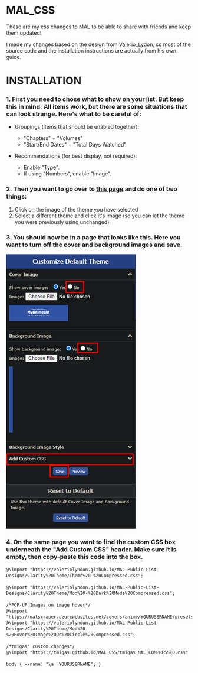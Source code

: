 # MAL_CSS
These are my css changes to MAL to be able to share with friends and keep them updated!

I made my changes based on the design from [Valerio_Lydon](https://myanimelist.net/forum/?topicid=1723114), so most of the source code and the installation instructions are actually from his own guide. 


# INSTALLATION

### 1. First you need to chose what to [show on your list](https://myanimelist.net/editprofile.php?go=listpreferences). But keep this in mind: All items work, but there are some situations that can look strange. Here's what to be careful of:
* Groupings (items that should be enabled together):
  * "Chapters" + "Volumes"
  * "Start/End Dates" + "Total Days Watched"

* Recommendations (for best display, not required):
  * Enable "Type".
  * If using "Numbers", enable "Image". 
        
### 2. Then you want to go over to [this page](https://myanimelist.net/ownlist/style) and do one of two things:
1. Click on the image of the theme you have selected
2. Select a different theme and click it's image (so you can let the theme you were previously using unchanged)

### 3. You should now be in a page that looks like this. Here you want to turn off the cover and background images and save.

![menu](/images/Customize_Menu.png)

### 4. On the same page you want to find the custom CSS box underneath the "Add Custom CSS" header. Make sure it is empty, then copy-paste this code into the box.
    @\import "https://valeriolyndon.github.io/MAL-Public-List-Designs/Clarity%20Theme/Theme%20-%20Compressed.css";

    @\import "https://valeriolyndon.github.io/MAL-Public-List-Designs/Clarity%20Theme/Mod%20-%20Dark%20Mode%20Compressed.css";

    /*POP-UP Images on image hover*/
    @\import "https://malscraper.azurewebsites.net/covers/anime/YOURUSERNAME/presets/dataimagelinkbefore";
    @\import "https://valeriolyndon.github.io/MAL-Public-List-Designs/Clarity%20Theme/Mod%20-%20Hover%20Image%20On%20Circle%20Compressed.css";

    /*tmigas' custom changes*/
    @\import "https://tmigas.github.io/MAL_CSS/tmigas_MAL_COMPRESSED.css"

    body { --name: "\a  YOURUSERNAME"; }
